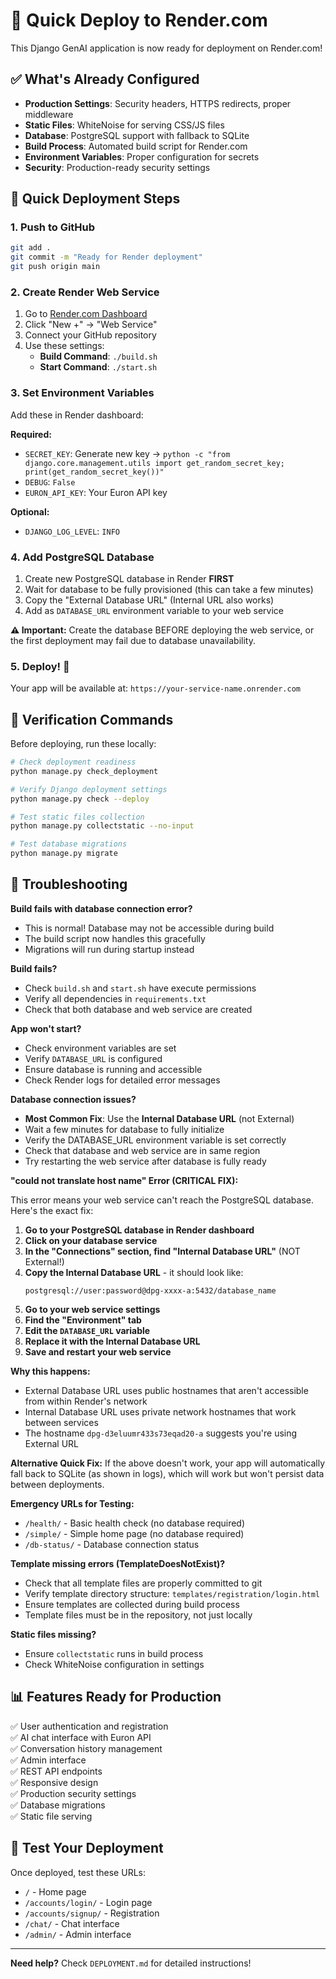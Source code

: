 # 🚀 Quick Deploy to Render.com

This Django GenAI application is now ready for deployment on Render.com!

## ✅ What's Already Configured

- **Production Settings**: Security headers, HTTPS redirects, proper middleware
- **Static Files**: WhiteNoise for serving CSS/JS files
- **Database**: PostgreSQL support with fallback to SQLite
- **Build Process**: Automated build script for Render.com
- **Environment Variables**: Proper configuration for secrets
- **Security**: Production-ready security settings

## 🎯 Quick Deployment Steps

### 1. Push to GitHub
```bash
git add .
git commit -m "Ready for Render deployment"
git push origin main
```

### 2. Create Render Web Service
1. Go to [Render.com Dashboard](https://render.com)
2. Click "New +" → "Web Service"
3. Connect your GitHub repository
4. Use these settings:
   - **Build Command**: `./build.sh`
   - **Start Command**: `./start.sh`

### 3. Set Environment Variables
Add these in Render dashboard:

**Required:**
- `SECRET_KEY`: Generate new key → `python -c "from django.core.management.utils import get_random_secret_key; print(get_random_secret_key())"`
- `DEBUG`: `False`
- `EURON_API_KEY`: Your Euron API key

**Optional:**
- `DJANGO_LOG_LEVEL`: `INFO`

### 4. Add PostgreSQL Database
1. Create new PostgreSQL database in Render **FIRST**
2. Wait for database to be fully provisioned (this can take a few minutes)
3. Copy the "External Database URL" (Internal URL also works)
4. Add as `DATABASE_URL` environment variable to your web service

**⚠️ Important:** Create the database BEFORE deploying the web service, or the first deployment may fail due to database unavailability.

### 5. Deploy! 🎉
Your app will be available at: `https://your-service-name.onrender.com`

## 🔧 Verification Commands

Before deploying, run these locally:

```bash
# Check deployment readiness
python manage.py check_deployment

# Verify Django deployment settings
python manage.py check --deploy

# Test static files collection
python manage.py collectstatic --no-input

# Test database migrations
python manage.py migrate
```

## 🐛 Troubleshooting

**Build fails with database connection error?**
- This is normal! Database may not be accessible during build
- The build script now handles this gracefully
- Migrations will run during startup instead

**Build fails?**
- Check `build.sh` and `start.sh` have execute permissions
- Verify all dependencies in `requirements.txt`
- Check that both database and web service are created

**App won't start?**
- Check environment variables are set
- Verify `DATABASE_URL` is configured
- Ensure database is running and accessible
- Check Render logs for detailed error messages

**Database connection issues?**
- **Most Common Fix**: Use the **Internal Database URL** (not External)
- Wait a few minutes for database to fully initialize
- Verify the DATABASE_URL environment variable is set correctly
- Check that database and web service are in same region
- Try restarting the web service after database is fully ready

**"could not translate host name" Error (CRITICAL FIX):**

This error means your web service can't reach the PostgreSQL database. Here's the exact fix:

1. **Go to your PostgreSQL database in Render dashboard**
2. **Click on your database service**
3. **In the "Connections" section, find "Internal Database URL"** (NOT External!)
4. **Copy the Internal Database URL** - it should look like:
   ```
   postgresql://user:password@dpg-xxxx-a:5432/database_name
   ```
5. **Go to your web service settings**
6. **Find the "Environment" tab**
7. **Edit the `DATABASE_URL` variable**
8. **Replace it with the Internal Database URL**
9. **Save and restart your web service**

**Why this happens:**
- External Database URL uses public hostnames that aren't accessible from within Render's network
- Internal Database URL uses private network hostnames that work between services
- The hostname `dpg-d3eluumr433s73eqad20-a` suggests you're using External URL

**Alternative Quick Fix:**
If the above doesn't work, your app will automatically fall back to SQLite (as shown in logs), which will work but won't persist data between deployments.

**Emergency URLs for Testing:**
- `/health/` - Basic health check (no database required)
- `/simple/` - Simple home page (no database required)  
- `/db-status/` - Database connection status

**Template missing errors (TemplateDoesNotExist)?**
- Check that all template files are properly committed to git
- Verify template directory structure: `templates/registration/login.html`
- Ensure templates are collected during build process
- Template files must be in the repository, not just locally

**Static files missing?**
- Ensure `collectstatic` runs in build process
- Check WhiteNoise configuration in settings

## 📊 Features Ready for Production

✅ User authentication and registration  
✅ AI chat interface with Euron API  
✅ Conversation history management  
✅ Admin interface  
✅ REST API endpoints  
✅ Responsive design  
✅ Production security settings  
✅ Database migrations  
✅ Static file serving  

## 📱 Test Your Deployment

Once deployed, test these URLs:
- `/` - Home page
- `/accounts/login/` - Login page
- `/accounts/signup/` - Registration
- `/chat/` - Chat interface
- `/admin/` - Admin interface

---

**Need help?** Check `DEPLOYMENT.md` for detailed instructions!